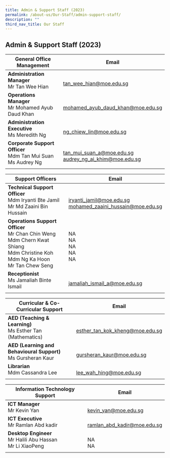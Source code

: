 ```yaml
---
title: Admin & Support Staff (2023)
permalink: /about-us/Our-Staff/admin-support-staff/
description: ""
third_nav_title: Our Staff
---
```

## Admin & Support Staff (2023)

| General Office Management  | Email  |
|-|---|
| **Administration Manager**<br>Mr Tan Wee Hian  | <br>[tan\_wee\_hian@moe.edu.sg](mailto:tan\_wee\_hian@moe.edu.sg)  |
| **Operations Manager**<br>Mr Mohamed Ayub Daud Khan  | <br>[mohamed\_ayub\_daud\_khan@moe.edu.sg](mailto:mohamed\_ayub\_daud\_khan@moe.edu.sg)  |
| **Administration Executive**<br>Ms Meredith Ng  | <br> [ng\_chiew\_lin@moe.edu.sg](mailto:ng\_chiew\_lin@moe.edu.sg)  |
| **Corporate Support Officer**<br>Mdm Tan Mui Suan  <br>Ms Audrey Ng  | <br>[tan_mui_suan_a@moe.edu.sg](mailto:tan_mui_suan_a@moe.edu.sg)<br>[audrey_ng_ai_khim@moe.edu.sg](mailto:audrey\_ng\_ai\_khim@moe.edu.sg) |
|   |   |

| Support Officers  | Email  |
|-|---|
| **Technical Support Officer**<br>Mdm Iryanti Bte Jamil  <br>Mr Md Zaaini Bin Hussain  | <br>[iryanti\_jamil@moe.edu.sg](mailto:iryanti\_jamil@moe.edu.sg)<br>[mohamed\_zaaini\_hussain@moe.edu.sg](mailto:mohamed\_zaaini\_hussain@moe.edu.sg)  |
| **Operations Support Officer**  <br>Mr Chan Chin Weng<br>Mdm Chern Kwat Shiang  <br>Mdm Christine Koh  <br>Mdm Ng Ka Hoon  <br>Mr Tan Chew Seng  | <br>NA<br>NA<br>NA<br>NA<br>NA  |
| **Receptionist**<br>Ms Jamaliah Binte Ismail  | <br>[jamaliah_ismail_a@moe.edu.sg](mailto:jamaliah_ismail_a@moe.edu.sg)  |
|   |   |

| Curricular & Co-Curricular Support  |  Email |
|-|---|
| **AED (Teaching & Learning)**<br>Ms Esther Tan (Mathematics)  | <br>[esther\_tan\_kok\_kheng@moe.edu.sg](mailto:esther\_tan\_kok\_kheng@moe.edu.sg)  |
| **AED (Learning and Behavioural Support)**<br>Ms Gursheran Kaur  | <br>[gursheran\_kaur@moe.edu.sg](mailto:gursheran\_kaur@moe.edu.sg)  |
| **Librarian**<br>Mdm Cassandra Lee  | <br>[lee\_wah\_hing@moe.edu.sg](mailto:lee\_wah\_hing@moe.edu.sg)  |
|   |   |

| Information Technology Support  | Email  |
|-|---|
| **ICT Manager**<br>Mr Kevin Yan  | <br>[kevin\_yan@moe.edu.sg](mailto:kevin\_yan@moe.edu.sg)  |
| **ICT Executive** <br>Mr Ramlan Abd kadir  | <br>[ramlan\_abd\_kadir@moe.edu.sg](mailto:ramlan\_abd\_kadir@moe.edu.sg)  |
| **Desktop Engineer**<br>Mr Halili Abu Hassan  <br>Mr Li XiaoPeng  | <br>NA<br>NA  |
|   |   |